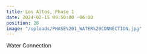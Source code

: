 ```yaml
---
title: Los Altos, Phase 1
date: 2024-02-15 09:50:00 -06:00
position: 28
image: "/uploads/PHASE%201_WATER%20CONNECTION.jpg"
---
```


Water Connection